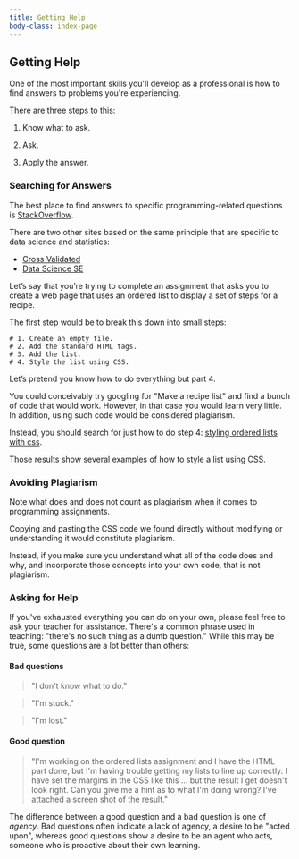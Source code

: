 ```yaml
---
title: Getting Help
body-class: index-page
---
```


## Getting Help

One of the most important skills you'll develop as a professional is how to find answers to problems you're experiencing. 

There are three steps to this:

1. Know what to ask.

2. Ask.

3. Apply the answer.

### Searching for Answers

The best place to find answers to specific programming-related questions is [StackOverflow](http://stackoverflow.com/). 

There are two other sites based on the same principle that are specific to data science and statistics:

* [Cross Validated](https://stats.stackexchange.com)
* [Data Science SE](https://datascience.stackexchange.com)


Let’s say that you’re trying to complete an assignment that asks you to create
a web page that uses an ordered list to display a set of steps for a recipe.

The first step would be to break this down into small steps:

```text
# 1. Create an empty file.
# 2. Add the standard HTML tags.
# 3. Add the list.
# 4. Style the list using CSS.
```

Let’s pretend you know how to do everything but part 4.

You could conceivably try googling for "Make a recipe list" and find a bunch of code that would work. However, in that case you would learn very little. In addition, using such code would be considered plagiarism.

Instead, you should search for just how to do step 4: [styling ordered lists with css](https://www.google.com/search?q=styling+ordered+lists+with+css).

Those results show several examples of how to style a list using CSS. 

### Avoiding Plagiarism

Note what does and does not count as plagiarism when it comes to programming assignments. 

Copying and pasting the CSS code we found directly without modifying or understanding it would constitute plagiarism.

Instead, if you make sure you understand what all of the code does and why, and incorporate those concepts into your own code, that is not plagiarism.

### Asking for Help

If you've exhausted everything you can do on your own, please feel free to ask your teacher for assistance. There's a common phrase used in teaching: "there's no such thing as a dumb question." While this may be true, some questions are a lot better than others:

#### Bad questions

> "I don't know what to do."

> "I'm stuck."

> "I'm lost."

#### Good question

> "I'm working on the ordered lists assignment and I have the HTML part done, but I'm having trouble getting my lists to line up correctly. I have set the margins in the CSS like this ... but the result I get doesn't look right. Can you give me a hint as to what I'm doing wrong? I've attached a screen shot of the result."

The difference between a good question and a bad question is one of _agency_. Bad questions often indicate a lack of agency, a desire to be "acted upon", whereas good questions show a desire to be an agent who acts, someone who is proactive about their own learning.